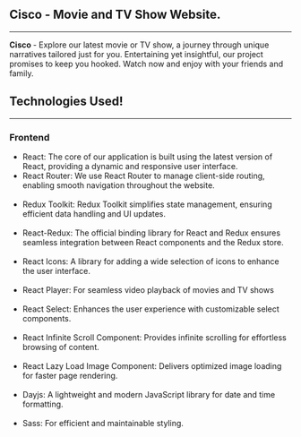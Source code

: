 <h2>Cisco - Movie and TV Show Website. </h2>
<hr>
<p> <b>Cisco </b> - Explore our latest movie or TV show, a journey through unique narratives tailored just for you. Entertaining yet insightful, our project promises to keep you hooked. Watch now and enjoy with your friends and family.</p>
<h2>  Technologies Used! </h2>
<hr>
<h3> Frontend </h3>
 <ul>
  <li>
   React: The core of our application is built using the latest version of React, providing a dynamic and responsive user interface.
  </li>
 <li> React Router: We use React Router to manage client-side routing, enabling smooth navigation throughout the website.</li> <br>
  <li>Redux Toolkit: Redux Toolkit simplifies state management, ensuring efficient data handling and UI updates. </li><br>
  <li>React-Redux: The official binding library for React and Redux ensures seamless integration between React components and the Redux store. </li><br>
  <li>React Icons: A library for adding a wide selection of icons to enhance the user interface. </li><br>
  <li> React Player: For seamless video playback of movies and TV shows </li><br>
    <li>
     React Select: Enhances the user experience with customizable select components.</li><br>
    <li>React Infinite Scroll Component: Provides infinite scrolling for effortless browsing of content. </li><br>
    <li>React Lazy Load Image Component: Delivers optimized image loading for faster page rendering. </li><br>
  <li>Dayjs: A lightweight and modern JavaScript library for date and time formatting.
 </li><br>
    <li>Sass: For efficient and maintainable styling. </li><br>

  
 </ul>
